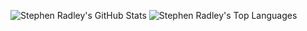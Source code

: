 ![Stephen Radley's GitHub Stats](https://github-readme-stats.vercel.app/api?username=sradley&count_private=true&show_icons=true&hide=contribs,prs)
![Stephen Radley's Top Languages](https://github-readme-stats.vercel.app/api/top-langs/?username=sradley&hide=makefile)

<!--
**sradley/sradley** is a ✨ _special_ ✨ repository because its `README.md` (this file) appears on your GitHub profile.

Here are some ideas to get you started:

- 🔭 I’m currently working on ...
- 🌱 I’m currently learning ...
- 👯 I’m looking to collaborate on ...
- 🤔 I’m looking for help with ...
- 💬 Ask me about ...
- 📫 How to reach me: ...
- 😄 Pronouns: ...
- ⚡ Fun fact: ...
-->
